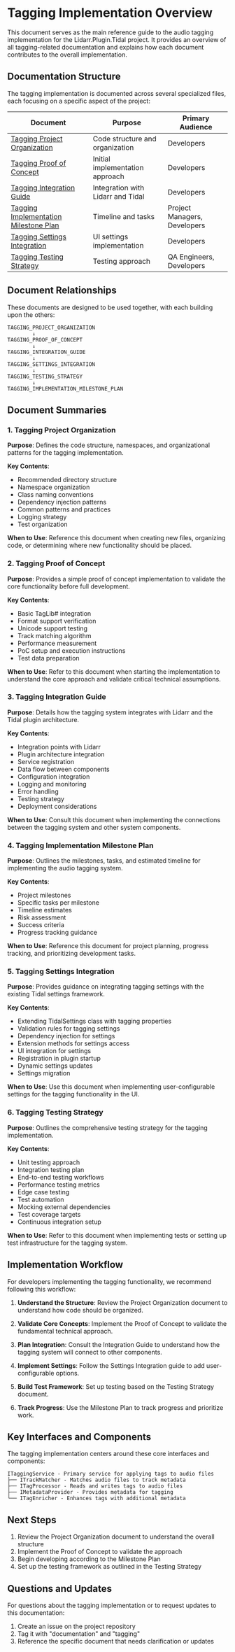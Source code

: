 # Tagging Implementation Overview

This document serves as the main reference guide to the audio tagging implementation for the Lidarr.Plugin.Tidal project. It provides an overview of all tagging-related documentation and explains how each document contributes to the overall implementation.

## Documentation Structure

The tagging implementation is documented across several specialized files, each focusing on a specific aspect of the project:

| Document | Purpose | Primary Audience |
|----------|---------|-----------------|
| [Tagging Project Organization](./TAGGING_PROJECT_ORGANIZATION.md) | Code structure and organization | Developers |
| [Tagging Proof of Concept](./TAGGING_PROOF_OF_CONCEPT.md) | Initial implementation approach | Developers |
| [Tagging Integration Guide](./TAGGING_INTEGRATION_GUIDE.md) | Integration with Lidarr and Tidal | Developers |
| [Tagging Implementation Milestone Plan](./TAGGING_IMPLEMENTATION_MILESTONE_PLAN.md) | Timeline and tasks | Project Managers, Developers |
| [Tagging Settings Integration](./TAGGING_SETTINGS_INTEGRATION.md) | UI settings implementation | Developers |
| [Tagging Testing Strategy](./TAGGING_TESTING_STRATEGY.md) | Testing approach | QA Engineers, Developers |

## Document Relationships

These documents are designed to be used together, with each building upon the others:

```
TAGGING_PROJECT_ORGANIZATION
        ↓
TAGGING_PROOF_OF_CONCEPT
        ↓
TAGGING_INTEGRATION_GUIDE
        ↓
TAGGING_SETTINGS_INTEGRATION
        ↓
TAGGING_TESTING_STRATEGY
        ↓
TAGGING_IMPLEMENTATION_MILESTONE_PLAN
```

## Document Summaries

### 1. Tagging Project Organization

**Purpose**: Defines the code structure, namespaces, and organizational patterns for the tagging implementation.

**Key Contents**:
- Recommended directory structure
- Namespace organization
- Class naming conventions
- Dependency injection patterns
- Common patterns and practices
- Logging strategy
- Test organization

**When to Use**: Reference this document when creating new files, organizing code, or determining where new functionality should be placed.

### 2. Tagging Proof of Concept

**Purpose**: Provides a simple proof of concept implementation to validate the core functionality before full development.

**Key Contents**:
- Basic TagLib# integration
- Format support verification
- Unicode support testing
- Track matching algorithm
- Performance measurement
- PoC setup and execution instructions
- Test data preparation

**When to Use**: Refer to this document when starting the implementation to understand the core approach and validate critical technical assumptions.

### 3. Tagging Integration Guide

**Purpose**: Details how the tagging system integrates with Lidarr and the Tidal plugin architecture.

**Key Contents**:
- Integration points with Lidarr
- Plugin architecture integration
- Service registration
- Data flow between components
- Configuration integration
- Logging and monitoring
- Error handling
- Testing strategy
- Deployment considerations

**When to Use**: Consult this document when implementing the connections between the tagging system and other system components.

### 4. Tagging Implementation Milestone Plan

**Purpose**: Outlines the milestones, tasks, and estimated timeline for implementing the audio tagging system.

**Key Contents**:
- Project milestones
- Specific tasks per milestone
- Timeline estimates
- Risk assessment
- Success criteria
- Progress tracking guidance

**When to Use**: Reference this document for project planning, progress tracking, and prioritizing development tasks.

### 5. Tagging Settings Integration

**Purpose**: Provides guidance on integrating tagging settings with the existing Tidal settings framework.

**Key Contents**:
- Extending TidalSettings class with tagging properties
- Validation rules for tagging settings
- Dependency injection for settings
- Extension methods for settings access
- UI integration for settings
- Registration in plugin startup
- Dynamic settings updates
- Settings migration

**When to Use**: Use this document when implementing user-configurable settings for the tagging functionality in the UI.

### 6. Tagging Testing Strategy

**Purpose**: Outlines the comprehensive testing strategy for the tagging implementation.

**Key Contents**:
- Unit testing approach
- Integration testing plan
- End-to-end testing workflows
- Performance testing metrics
- Edge case testing
- Test automation
- Mocking external dependencies
- Test coverage targets
- Continuous integration setup

**When to Use**: Refer to this document when implementing tests or setting up test infrastructure for the tagging system.

## Implementation Workflow

For developers implementing the tagging functionality, we recommend following this workflow:

1. **Understand the Structure**: Review the Project Organization document to understand how code should be organized.

2. **Validate Core Concepts**: Implement the Proof of Concept to validate the fundamental technical approach.

3. **Plan Integration**: Consult the Integration Guide to understand how the tagging system will connect to other components.

4. **Implement Settings**: Follow the Settings Integration guide to add user-configurable options.

5. **Build Test Framework**: Set up testing based on the Testing Strategy document.

6. **Track Progress**: Use the Milestone Plan to track progress and prioritize work.

## Key Interfaces and Components

The tagging implementation centers around these core interfaces and components:

```
ITaggingService - Primary service for applying tags to audio files
├── ITrackMatcher - Matches audio files to track metadata
├── ITagProcessor - Reads and writes tags to audio files
├── IMetadataProvider - Provides metadata for tagging
└── ITagEnricher - Enhances tags with additional metadata
```

## Next Steps

1. Review the Project Organization document to understand the overall structure
2. Implement the Proof of Concept to validate the approach
3. Begin developing according to the Milestone Plan
4. Set up the testing framework as outlined in the Testing Strategy

## Questions and Updates

For questions about the tagging implementation or to request updates to this documentation:

1. Create an issue on the project repository
2. Tag it with "documentation" and "tagging"
3. Reference the specific document that needs clarification or updates 